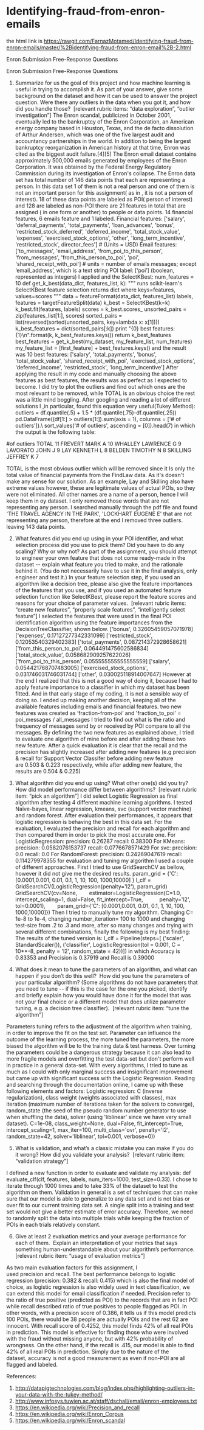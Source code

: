 # Identifying-fraud-from-enron-emails

the html link is <https://rawgit.com/FarnazMotamed/Identifying-fraud-from-enron-emails/master/%2Bidentifying-fraud-from-enron-email%2B-2.html>


Enron Submission Free-Response Questions

Enron Submission Free-Response Questions

1.	Summarize for us the goal of this project and how machine learning is useful in trying to accomplish it. As part of your answer, give some background on the dataset and how it can be used to answer the project question. Were there any outliers in the data when you got it, and how did you handle those?  [relevant rubric items: “data exploration”, “outlier investigation”]
The Enron scandal, publicized in October 2001, eventually led to the bankruptcy of the Enron Corporation, an American energy company based in Houston, Texas, and the de facto dissolution of Arthur Andersen, which was one of the five largest audit and accountancy partnerships in the world. In addition to being the largest bankruptcy reorganization in American history at that time, Enron was cited as the biggest audit failure.[4][5]
The Enron email dataset contains approximately 500,000 emails generated by employees of the Enron Corporation. It was obtained by the Federal Energy Regulatory Commission during its investigation of Enron's collapse.
The Enron data set has total number of 146 data points that each are representing a person. In this data set 1 of them is not a real person and one of them is not an important person for this assignment( as in , it is not a person of interest).
18 of these data points are labeled as POI( person of interest) and 128 are labeled as non-POI
there are 21 features in total that are assigned ( in one form or another) to people or data points. 14 financial features, 6 emails feature and 1 labeled.
Financial features:
['salary', 'deferral_payments', 'total_payments', 'loan_advances', 'bonus', 'restricted_stock_deferred', 'deferred_income', 'total_stock_value', 'expenses', 'exercised_stock_options', 'other', 'long_term_incentive', 'restricted_stock', director_fees'] # (Units = USD) 
Email features:
['to_messages', 'email_address', 'from_poi_to_this_person', 'from_messages', 'from_this_person_to_poi', 'poi', 'shared_receipt_with_poi'] # units = number of emails messages; except ‘email_address’, which is a text string
POI label: [‘poi’] (boolean, represented as integers)
I applied and the SelectKBest:
num_features = 10 
def get_k_best(data_dict, features_list, k):
    """ runs scikit-learn's SelectKBest feature selection
        returns dict where keys=features, values=scores
    """
    data = featureFormat(data_dict, features_list)
    labels, features = targetFeatureSplit(data)
    k_best = SelectKBest(k=k)
    k_best.fit(features, labels)
    scores = k_best.scores_
    unsorted_pairs = zip(features_list[1:], scores)
    sorted_pairs = list(reversed(sorted(unsorted_pairs, key=lambda x: x[1])))
    k_best_features = dict(sorted_pairs[:k])
    print "{0} best features: {1}\n".format(k, k_best_features.keys())
    return k_best_features
best_features = get_k_best(my_dataset, my_feature_list, num_features)
my_feature_list = [first_feature] + best_features.keys()
 and the result was 10 best features: ['salary', 'total_payments', 'bonus', 'total_stock_value', 'shared_receipt_with_poi', 'exercised_stock_options', 'deferred_income', 'restricted_stock', 'long_term_incentive']
After applying the result in my code and manually choosing the above features as best features, the results was as perfect as I expected to become. 
I did try to plot the outliers and find out which ones are the most relevant to be removed, while TOTAL is an obvious choice the rest was a little mind boggling. After googling and reading a lot of different solutions I ,in particular, found this equation very useful(Tukey Method):
outliers = df.quantile(.5) + 1.5 * (df.quantile(.75)-df.quantile(.25))
pd.DataFrame((df[1:] > outliers[1:]).sum(axis = 1), columns = ['# of outliers']).\ sort_values('# of outliers',  ascending = [0]).head(7)
in which the output is the following table:

#of outliers
TOTAL
11
FREVERT MARK A
10
WHALLEY LAWRENCE G
9
LAVORATO JOHN J
9
LAY KENNETH L
8
BELDEN TIMOTHY N
8
SKILLING JEFFREY K
7

TOTAL is the most obvious outlier which will be removed since it Is only the total value of financial payments from the FindLaw data. As it's doesn't make any sense for our solution.
 As an example, Lay and Skilling also have extreme values however, these are legitimate values of actual POIs, so they were not eliminated. All other names are a name of a person, hence I will keep them in oy dataset. I only removed those words that are not representing any person. I searched manually through the pdf file and found 'THE TRAVEL AGENCY IN THE PARK', 'LOCKHART EUGENE E' that are not representing any person, therefore at the end I removed three outliers.
leaving 143 data points.

2.	What features did you end up using in your POI identifier, and what selection process did you use to pick them? Did you have to do any scaling? Why or why not? As part of the assignment, you should attempt to engineer your own feature that does not come ready-made in the dataset -- explain what feature you tried to make, and the rationale behind it. (You do not necessarily have to use it in the final analysis, only engineer and test it.) In your feature selection step, if you used an algorithm like a decision tree, please also give the feature importances of the features that you use, and if you used an automated feature selection function like SelectKBest, please report the feature scores and reasons for your choice of parameter values.  [relevant rubric items: “create new features”, “properly scale features”, “intelligently select feature”]
I selected the features that were used in the final POI identification algorithm using the feature importances from the DecisionTreeClassifier, shown below.
['bonus', 0.32605459057071978]
['expenses', 0.17127277342331099]
['restricted_stock', 0.12053540329402383]
['total_payments', 0.087214372928658621]
['from_this_person_to_poi', 0.064491475602586834]
['total_stock_value', 0.058682909257622026]
['from_poi_to_this_person', 0.055555555555555559]
['salary', 0.054421768707483005]
['exercised_stock_options', 0.031746031746031744]
['other', 0.030025118914007647]
However at the end I realized that this is not a good way of doing it, because I had to apply feature importance to a classifier in which my dataset has been fitted. And in that early stage of my coding, it is not a sensible way of doing so. I ended up making another decision, keeping all of the available features including emails and financial features. 
two new features was created as ‘fraction-from-poi’ and 'fraction_to_poi' = poi_messages / all_messages
I tried to find out what is the ratio and frequency of messages send by or received by POI compare to all the messages. By defining the two new features as explained above, I tried to evaluate one algorithm of mine before and after adding these two new feature. After a quick evaluation it is clear that the recall and the precision has slightly increased after adding new features (e.g precision & recall for Support Vector Classifer before adding new feature are 0.503 & 0.223 respectively, while after adding new feature, the results are 0.504 & 0.225)


3.	What algorithm did you end up using? What other one(s) did you try? How did model performance differ between algorithms?  [relevant rubric item: “pick an algorithm”]
I did select Logistic Regression as final algorithm after testing 4 different machine learning algorithms. I tested Naïve-bayes, linear regression, kmeans, svc (support vector machine) and random forest. 
After evaluation their performances, it appears that logistic regression is behaving the best in this data set.
For the evaluation, I evaluated the precision and recall for each algorithm and then compared them in order to pick the most accurate one. 
For LogisticRegression: 
precision: 0.26287
recall:    0.38300
For KMeans:
precision: 0.0582076153737
recall:    0.0776678571429
For svc:
precision: 0.0
recall:    0.0
For RandomForest:
precision: 0.24269047619
recall:    0.114279978355
for evaluation and tuning my algorithm I used a couple of different approaches. First I tried to use GridSearchCV as bellow, however it did not give me the desired results.
param_grid = {'C': [0.0001,0.001, 0.01, 0.1, 1, 10, 100, 1000,10000] }
l_clf = GridSearchCV(LogisticRegression(penalty='l2'), param_grid)
GridSearchCV(cv=None,
       estimator=LogisticRegression(C=1.0, intercept_scaling=1, dual=False, fit_intercept=True,
          penalty='l2', tol=0.0001),
       param_grid={'C': [0.0001,0.001, 0.01, 0.1, 1, 10, 100, 1000,10000]})
Then I tried to manually tune my algorithm. Changing C= 1e-8 to 1e-4, changing number_iteration= 100 to 1000 and changing test-size from .2 to .3 and more, after so many changes and trying with several different combinations, finally the following is my best finding:
The results of the tuned version is: l_clf = Pipeline(steps=[
        ('scaler', StandardScaler()),
        ('classifier', LogisticRegression(tol = 0.001, C = 10**-8, penalty = 'l2', random_state = 42))])
 in which Accuracy is 0.83353	and Precision is 0.37919	and Recall is 0.39000       

4.	What does it mean to tune the parameters of an algorithm, and what can happen if you don’t do this well?  How did you tune the parameters of your particular algorithm? (Some algorithms do not have parameters that you need to tune -- if this is the case for the one you picked, identify and briefly explain how you would have done it for the model that was not your final choice or a different model that does utilize parameter tuning, e.g. a decision tree classifier).  [relevant rubric item: “tune the algorithm”]


Parameters tuning refers to the adjustment of the algorithm when training, in order to improve the fit on the test set. Parameter can influence the outcome of the learning process, the more tuned the parameters, the more biased the algorithm will be to the training data & test harness. Over turning the parameters could be a dangerous strategy because it can also lead to more fragile models and overfitting the test data-set but don't perform well in practice in a general data-set.
With every algorithms, I tried to tune as much as I could with only marginal success and insignificant improvement but came up with significant success with the Logistic Regression. Reading and searching through the documentation online, I came up with these following elements and factors:
Logistic regression: C (inverse regularization), class weight (weights associated with classes), max iteration (maximum number of iterations taken for the solvers to converge), random_state (the seed of the pseudo random number generator to use when shuffling the data), solver (using 'liblinear' since we have very small dataset).
C=1e-08, class_weight=None, dual=False, fit_intercept=True, intercept_scaling=1, 
max_iter=100, multi_class='ovr', penalty='l2', random_state=42, solver='liblinear', tol=0.001, verbose=0))


5.	What is validation, and what’s a classic mistake you can make if you do it wrong? How did you validate your analysis?  [relevant rubric item: “validation strategy”]

I defined a new function in order to evaluate and validate my analysis: def evaluate_clf(clf, features, labels, num_iters=1000, test_size=0.33).
I chose to iterate through 1000 times and to take 33% of the dataset to test the algorithm on them.
Validation in general is a set of techniques that can make sure that our model is able to generalize to any data set and is not bias or over fit to our current training data set. A single split into a training and test set would not give a better estimate of error accuracy. Therefore, we need to randomly split the data into multiple trials while keeping the fraction of POIs in each trials relatively constant.


6.	Give at least 2 evaluation metrics and your average performance for each of them.  Explain an interpretation of your metrics that says something human-understandable about your algorithm’s performance. [relevant rubric item: “usage of evaluation metrics”]

As two main evaluation factors for this assignment, I used precision and recall. The best performance belongs to logistic regression (precision: 0.382 & recall: 0.415) which is also the final model of choice, as logistic regression is also widely used in text classification, we can extend this model for email classification if needed. Precision refer to the ratio of true positive (predicted as POI) to the records that are in fact POI while recall described ratio of true positives to people flagged as POI. In other words, with a precision score of 0.386, it tells us if this model predicts 100 POIs, there would be 38 people are actually POIs and the rest 62 are innocent. With recall score of 0.4252, this model finds 42% of all real POIs in prediction. This model is effective for finding those who were involved with the fraud without missing anyone, but with 42% probability of wrongness.
On the other hand, if the recall is .415, our model is able to find 42% of all real POIs in prediction. Simply due to the nature of the dataset, accuracy is not a good measurement as even if non-POI are all flagged and labeled.





References:
1) http://datapigtechnologies.com/blog/index.php/highlighting-outliers-in-your-data-with-the-tukey-method/
2) http://www.infosys.tuwien.ac.at/staff/dschall/email/enron-employees.txt
3) https://en.wikipedia.org/wiki/Precision_and_recall
4) https://en.wikipedia.org/wiki/Enron_Corpus
5) https://en.wikipedia.org/wiki/Enron_scandal




